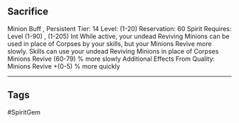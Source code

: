 ## Sacrifice
Minion
Buff , Persistent
Tier: 14
Level: (1-20)
Reservation: 60 Spirit
Requires: Level (1-90) , (1-205) Int
While active, your undead Reviving Minions can be used in place of Corpses by your skills, but your Minions Revive more slowly.
Skills can use your undead Reviving Minions in place of Corpses Minions Revive (60-79) % more slowly
Additional Effects From Quality:
Minions Revive +(0-5) % more quickly

---
## Tags
#SpiritGem
